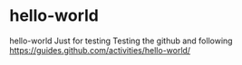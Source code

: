 # hello-world
hello-world Just for testing
Testing the github and following https://guides.github.com/activities/hello-world/

